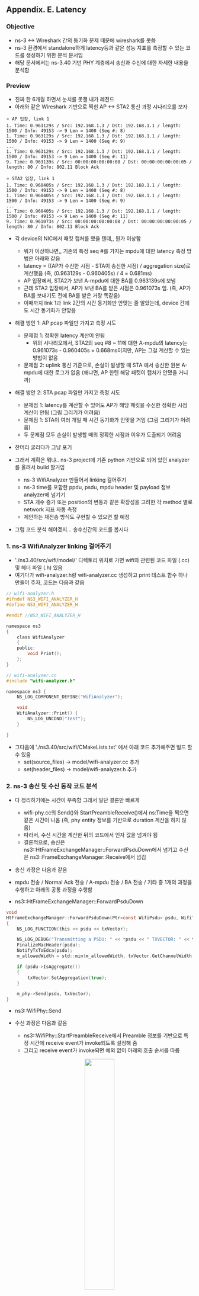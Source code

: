 ## Appendix. E. Latency

### Objective
* ns-3 <-> Wireshark 간의 동기화 문제 때문에 wireshark를 못씀
* ns-3 환경에서 standalone하게 latency등과 같은 성능 지표를 측정할 수 있는 코드를 생성하기 위한 분석 문서임
* 해당 문서에서는 ns-3.40 기반 PHY 계층에서 송신과 수신에 대한 자세한 내용을 분석함

### Preview
* 진짜 한 6개월 하면서 눈치를 못챈 내가 레전드
* 아래와 같은 Wireshark 기반으로 찍힌 AP <-> STA2 통신 과정 시나리오를 보자

```
⭐ AP 입장, link 1
1. Time: 0.963129s / Src: 192.168.1.3 / Dst: 192.168.1.1 / length: 1500 / Info: 49153 -> 9 Len = 1400 (Seq #: 8)
1. Time: 0.963129s / Src: 192.168.1.3 / Dst: 192.168.1.1 / length: 1500 / Info: 49153 -> 9 Len = 1400 (Seq #: 9)
...
1. Time: 0.963129s / Src: 192.168.1.3 / Dst: 192.168.1.1 / length: 1500 / Info: 49153 -> 9 Len = 1400 (Seq #: 11)
9. Time: 0.963139s / Src: 00:00:00:00:00:08 / Dst: 00:00:00:00:00:05 / length: 80 / Info: 802.11 Block Ack
```

```
⭐ STA2 입장, link 1
1. Time: 0.960405s / Src: 192.168.1.3 / Dst: 192.168.1.1 / length: 1500 / Info: 49153 -> 9 Len = 1400 (Seq #: 8)
1. Time: 0.960405s / Src: 192.168.1.3 / Dst: 192.168.1.1 / length: 1500 / Info: 49153 -> 9 Len = 1400 (Seq #: 9)
...
1. Time: 0.960405s / Src: 192.168.1.3 / Dst: 192.168.1.1 / length: 1500 / Info: 49153 -> 9 Len = 1400 (Seq #: 11)
9. Time: 0.961073s / Src: 00:00:00:00:00:08 / Dst: 00:00:00:00:00:05 / length: 80 / Info: 802.11 Block Ack
```

* 각 device의 NIC에서 패킷 캡처를 했을 텐데,, 뭔가 이상함
  * 뭐가 이상하냐면,, 기존의 특정 seq #를 가지는 mpdu에 대한 latency 측정 방법은 아래와 같음
  * latency = ((AP가 수신한 시점 - STA이 송신한 시점) / aggregation size)로 계산했음 (즉, (0.963129s - 0.960405s) / 4 = 0.681ms)
  * AP 입장에서, STA2가 보낸 A-mpdu에 대한 BA를 0.963139s에 보냄
  * 근데 STA2 입장에서, AP가 보낸 BA를 받은 시점은 0.961073s 임. (즉, AP가 BA를 보내기도 전에 BA를 받은 거랑 똑같음)
  * 이때까지 link 1과 link 2간의 시간 동기화만 안맞는 줄 알았는데, device 간에도 시간 동기화가 안맞음
* 해결 방안 1: AP pcap 파일만 가지고 측정 시도
  * 문제점 1: 정확한 latency 계산이 안됨
    * 위의 시나리오에서, STA2의 seq #8 ~ 11에 대한 A-mpdu의 latency는 0.961073s - 0.960405s = 0.668ms이지만, AP는 그걸 계산할 수 있는 방법이 없음
  * 문제점 2: uplink 통신 기준으로, 손실이 발생할 때 STA 에서 송신한 원본 A-mpdu에 대한 로그가 없음 (왜냐면, AP 한텐 해당 패킷이 캡처가 안됐을 거니까)
* 해결 방안 2: STA pcap 파일만 가지고 측정 시도
  * 문제점 1: latency를 계산할 수 있어도 AP가 해당 패킷을 수신한 정확한 시점 계산이 안됨 (그림 그리기가 어려움)
  * 문제점 1: STA이 여러 개일 때 시간 동기화가 안맞을 거임 (그림 그리기가 어려움)
  * 두 문제점 모두 손실이 발생할 때의 정확한 시점과 이유가 도출되기 어려움
* 잔머리 굴리다가 그냥 포기

* 그래서 계획은 뭐냐.. ns-3 project에 기존 python 기반으로 되어 있던 analyzer를 올려서 build 할거임
  * ns-3 WifiAnalyzer 만들어서 linking 걸어주기
  * ns-3 time를 포함한 ppdu, psdu, mpdu header 및 payload 정보 analyzer에 넘기기
  * STA 개수 증가 또는 position의 변동과 같은 확장성을 고려한 각 method 별로 network 지표 자동 측정
  * 제안하는 재전송 방식도 구현할 수 있으면 할 예정
 
* 그럼 코드 분석 해야겠지... 송수신간의 코드를 봅시다

### 1. ns-3 WifiAnalyzer linking 걸어주기
* './ns3.40/src/wifi/model/' 디렉토리 위치로 가면 wifi와 관련된 코드 파일 (.cc) 및 헤더 파일 (.h) 있음
* 여기다가 wifi-analyzer.h랑 wifi-analyzer.cc 생성하고 print 테스트 함수 하나 만들어 주자, 코드는 다음과 같음

```c
// wifi-analyzer.h
#ifndef NS3_WIFI_ANALYZER_H
#define NS3_WIFI_ANALYZER_H

#endif //NS3_WIFI_ANALYZER_H

namespace ns3
{
    class WifiAnalyzer
    {
    public:
        void Print();
    };
}
```

```c
// wifi-analyzer.cc
#include "wifi-analyzer.h"

namespace ns3 {
    NS_LOG_COMPONENT_DEFINE("WifiAnalyzer");

    void
    WifiAnalyzer::Print() {
        NS_LOG_UNCOND("Test");
    }

}
```

* 그다음에 './ns3.40/src/wifi/CMakeLists.txt' 에서 아래 코드 추가해주면 빌드 할 수 있음
  * set(source_files) -> model/wifi-analyzer.cc 추가
  * set(header_files) -> model/wifi-analyzer.h 추가

### 2. ns-3 송신 및 수신 동작 코드 분석
* 다 정리하기에는 시간이 부족함 그래서 일단 결론만 빠르게
  * wifi-phy.cc의 Send()와 StartPreambleReceive()에서 ns:Time을 찍으면 같은 시간이 나옴 (즉, phy entity 정보를 기반으로 duration 계산을 하지 않음)
  * 따라서, 수신 시간을 계산한 뒤의 코드에서 인자 값을 넘겨야 됨
  * 결론적으로, 송신은 ns3::HtFrameExchangeManager::ForwardPsduDown에서 넘기고 수신은 ns3::FrameExchangeManager::Receive에서 넘김

* 송신 과정은 다음과 같음
* mpdu 전송 / Normal Ack 전송 / A-mpdu 전송 / BA 전송 / 기타 중 1개의 과정을 수행하고 아래의 공통 과정을 수행함
* ns3::HtFrameExchangeManager::ForwardPsduDown
```c
void
HtFrameExchangeManager::ForwardPsduDown(Ptr<const WifiPsdu> psdu, WifiTxVector& txVector)
{
    NS_LOG_FUNCTION(this << psdu << txVector);

    NS_LOG_DEBUG("Transmitting a PSDU: " << *psdu << " TXVECTOR: " << txVector);
    FinalizeMacHeader(psdu);
    NotifyTxToEdca(psdu);
    m_allowedWidth = std::min(m_allowedWidth, txVector.GetChannelWidth());

    if (psdu->IsAggregate())
    {
        txVector.SetAggregation(true);
    }

    m_phy->Send(psdu, txVector);
}
```
* ns3::WifiPhy::Send

* 수신 과정은 다음과 같음
  * ns3::WifiPhy::StartPreambleReceive에서 Preamble 정보를 기반으로 특정 시간에 receive event가 invoke되도록 설정해 줌
  * 그리고 receive event가 invoke되면 예외 없이 아래의 호출 순서를 따름

<p align="center">  
  <img src="https://github.com/user-attachments/assets/2910627d-332c-440f-aecf-c09c6a04bad3" width="40%">  
</p>

* 중요한 function 
  * ns3::FrameExchangeManager::Receive
  * ns3::MacRxMiddle::Receive
  * ns3::ApWifiMac::Receive
  * ns3::WifiMac::ForwardUp
  * ns3::WifiNetDevice::ForwardUp
      
* ACK는 별도 event로서 따로 scheduling 해줌
  * ns3::FrameExchangeManager::Receive에서
  * 단일 mpdu의 경우, ReceiveMpdu 호출 후 NA schedule
  * A-mpdu의 경우, EndReceiveAmpdu 호출 후 BA schedule

* A-mpdu에 포함된 mpdu가 도착할 경우, A-mpdu가 완성될 때까지 LLC layer로 forwarding을 대기하지 않음 (⭐ 매우 중요)
* 즉, mpdu가 도착하는대로 상위 계층으로 forwarding 해줌

```c
void
FrameExchangeManager::Receive(Ptr<const WifiPsdu> psdu,
                              RxSignalInfo rxSignalInfo,
                              WifiTxVector txVector,
                              std::vector<bool> perMpduStatus) {
    NS_LOG_FUNCTION(
            this << psdu << rxSignalInfo << txVector << perMpduStatus.size()
                 << std::all_of(perMpduStatus.begin(), perMpduStatus.end(), [](bool v) { return v; }));

    if (!perMpduStatus.empty()) {
        // for A-MPDUs, we get here only once
        PreProcessFrame(psdu, txVector);
    }

    Mac48Address addr1 = psdu->GetAddr1();

    if (addr1.IsGroup() || addr1 == m_self) {
        // receive broadcast frames or frames addressed to us only
        if (psdu->GetNMpdus() == 1) { // 여기 중요!!
            // if perMpduStatus is not empty (i.e., this MPDU is not included in an A-MPDU)
            // then it must contain a single value which must be true (i.e., the MPDU
            // has been correctly received)
            NS_ASSERT(perMpduStatus.empty() || (perMpduStatus.size() == 1 && perMpduStatus[0]));
            // Ack and CTS do not carry Addr2
            if (!psdu->GetHeader(0).IsAck() && !psdu->GetHeader(0).IsCts()) {
                GetWifiRemoteStationManager()->ReportRxOk(psdu->GetHeader(0).GetAddr2(),
                                                          rxSignalInfo,
                                                          txVector);
            }
            ReceiveMpdu(*(psdu->begin()), rxSignalInfo, txVector, perMpduStatus.empty());
        } else {
            EndReceiveAmpdu(psdu, rxSignalInfo, txVector, perMpduStatus);
        }
    } else if (m_promisc) {
        for (const auto &mpdu: *PeekPointer(psdu)) {
            if (!mpdu->GetHeader().IsCtl()) {
                m_rxMiddle->Receive(mpdu, m_linkId);
            }
        }
    }
    if (!perMpduStatus.empty()) {
        // for A-MPDUs, we get here only once
        PostProcessFrame(psdu, txVector);
    }
}
```
* HtFrameExchangeManager::ForwardPsduDown()와 다르게, FrameExchangeManager::Receive는 A-mpdu를 수신 받을 때 2번 호출됨
  * 단일 mpdu를 수신 받을 때는 한 번만 호출되며, A-mpdu를 수신 받을 때 호출되는 조건은 아래와 같음
  * 첫 번째 호출: 실제 A-mpdu에 포함된 mpdu가 수신될 때
  * 두 번째 호출: A-mpdu에 대한 수신이 완료 될 때 (psdu를 통해 전처리 된 Aggregation 정보를 가지고 있음)
  * (⭐ 매우 중요) 이러한 현상은 **실제로** A-mpdu가 수신되는 방식이 독특하기 때문임 -> 5. A-mpdu에 대한 실제 수신 동작 참고
  * 따라서, 수신 정보를 실제 mpdu 전송에 대한 신호가 수신되는 조건에서 ns3-analyzer에 인자 값으로 전달해야 됨
  

### 3. ns-3 WifiAnalyzer implementaion
* 일단 필요한 정보 리스트업 부터 (처음에는 psdu 자체를 넘기려다가, 그냥 wifi module에서 값을 처리하고 넘기기로 함)
  * 현재 시간: Simulator::Now().As(Time::S), (TimwWithUnit)
  * 함수가 호출된 device의 MAC 주소: m_self, (Mac48Address)
  * mpdu가 전송된 link 정보: m_linkId, (uint8_t)
  * mpdu header에 포함된 송신 및 수신 MAC 주소: mpdu_header.GetAddr2() 및 mpdu_header.GetAddr1(), (Mac48Address)
  * payload size (ppdu의 payload 이니까, psdu size = mpdu size): mpdu->GetSize(), (uint32_t)
  * mpdu의 seq #: mpdu_header->GetSeqeunceNumber(), (uint16_t)
  * mpdu의 qos tid: mpdu_header->GetQosTid(), (uint8_t)
  * mpdu의 재전송 여부: mpdu_header->IsRetry(), (bool)
  * BA의 경우, BA 헤더 정보 
  * 일단 이정도, 필요하면 더 추가할 예정
    
```c
WifiAnalyzer wifiAnalyzer;
auto ptr = psdu->begin();
for (int i = 0; i < (int) psdu->GetNMpdus(); i++) {
  auto mpdu_header = ptr[i]->GetHeader();
  if (ptr[i]->GetSize() > 1400) {
  wifiAnalyzer.Receive(Simulator::Now().As(Time::S), m_self, m_linkId,
                            mpdu_header.GetAddr2(),
                            mpdu_header.GetAddr1(), ptr[i]->GetSize(),
                            mpdu_header.GetSequenceNumber(),
                            mpdu_header.GetQosTid(), mpdu_header.IsRetry());
  }
}
```

### 4. ns-3 WifiAnalyzer vs Wireshark
* ns-3 analyzer trace system에 대한 검증을 wireshark 기반 패킷 캡처된 정보를 기반으로 수행해볼까 함

* 전송 로그 기준 - ns-3 WifiAnalyzer
```
⭐ STA 1 및 STA2의 전송 로그
1. Time: +1.10928s	 STA 1 send MPDU, link Id: 1	 Seq #: 0	 QosTid: 5	 Retry: 0
2. Time: +1.10928s	 STA 1 send MPDU, link Id: 1	 Seq #: 1	 QosTid: 5	 Retry: 0
3. Time: +1.10928s	 STA 1 send MPDU, link Id: 1	 Seq #: 2	 QosTid: 5	 Retry: 0
4. Time: +1.10928s	 STA 1 send MPDU, link Id: 1	 Seq #: 3	 QosTid: 5	 Retry: 0
5. Time: +1.10928s	 STA 1 send MPDU, link Id: 1	 Seq #: 4	 QosTid: 5	 Retry: 0
6. Time: +1.10928s	 STA 1 send MPDU, link Id: 1	 Seq #: 5	 QosTid: 5	 Retry: 0
7. Time: +1.10928s	 STA 1 send MPDU, link Id: 1	 Seq #: 6	 QosTid: 5	 Retry: 0
8. Time: +1.10928s	 STA 2 send MPDU, link Id: 1	 Seq #: 465	 QosTid: 3	 Retry: 0
9. Time: +1.10928s	 STA 2 send MPDU, link Id: 1	 Seq #: 466	 QosTid: 3	 Retry: 0
10. Time: +1.10928s	 STA 2 send MPDU, link Id: 1	 Seq #: 467	 QosTid: 3	 Retry: 0
11. Time: +1.10928s	 STA 2 send MPDU, link Id: 1	 Seq #: 468	 QosTid: 3	 Retry: 0
12. Time: +1.10928s	 STA 2 send MPDU, link Id: 1	 Seq #: 469	 QosTid: 3	 Retry: 0
13. Time: +1.10928s	 STA 2 send MPDU, link Id: 1	 Seq #: 470	 QosTid: 3	 Retry: 0
14. Time: +1.10928s	 STA 2 send MPDU, link Id: 1	 Seq #: 471	 QosTid: 3	 Retry: 0
15. Time: +1.10928s	 STA 2 send MPDU, link Id: 1	 Seq #: 472	 QosTid: 3	 Retry: 0
16. Time: +1.10928s	 STA 2 send MPDU, link Id: 1	 Seq #: 473	 QosTid: 3	 Retry: 0
17. Time: +1.10928s	 STA 2 send MPDU, link Id: 1	 Seq #: 474	 QosTid: 3	 Retry: 0
18. Time: +1.10928s	 STA 2 send MPDU, link Id: 1	 Seq #: 475	 QosTid: 3	 Retry: 0
```
* 1.10928s 시점에 STA1 -> AP seq # 0 ~ 6에 해당하는 A-mpdu 전송
* 1.10928s 시점에 STA2 -> AP seq # 465 ~ 475에 해당하는 A-mpdu 전송
* 확인해야 점
  * 같은 크기에 해당하는 aggregation이 수행되었는지 (STA 1: 7, STA 2: 11)
  * 동시에 전송했기 때문에 손실이 발생했을 거고, 재전송 되었는지

* 전송 로그 기준 - Wireshark
```
⭐ STA1 입장, link 2
1. Time: 1.060329s / Src: 192.168.1.2 / Dst: 192.168.1.1 / length: 1500 / Info: 49153 -> 9 Len = 1400 (Seq #: 0)
2. Time: 1.060329s / Src: 192.168.1.2 / Dst: 192.168.1.1 / length: 1500 / Info: 49153 -> 9 Len = 1400 (Seq #: 1)
...
7. Time: 1.060329s / Src: 192.168.1.2 / Dst: 192.168.1.1 / length: 1500 / Info: 49153 -> 9 Len = 1400 (Seq #: 6)
8. Time: 1.062054s / Src: 00:00:00:00:00:06 / Dst: 00:00:00:00:00:09 / length: 56 / Info: 802.11 Block Ack Req
```
* 같은 크기에 해당하는 aggregation이 수행된 걸 확인할 수 있음
* 마지막에 찍힌 BA Req frame은 STA2에서 전송한 frame임
* 그럼 STA2 로그도 한번 보자

```
⭐ STA2 입장, link 2
1. Time: 1.060329s / Src: 192.168.1.3 / Dst: 192.168.1.1 / length: 1500 / Info: 49153 -> 9 Len = 1400 (Seq #: 465)
2. Time: 1.060329s / Src: 192.168.1.3 / Dst: 192.168.1.1 / length: 1500 / Info: 49153 -> 9 Len = 1400 (Seq #: 466)
...
3. Time: 1.060329s / Src: 192.168.1.3 / Dst: 192.168.1.1 / length: 1500 / Info: 49153 -> 9 Len = 1400 (Seq #: 475)
n. Time: 1.061992s / Src: 00:00:00:00:00:06 / Dst: 00:00:00:00:00:09 / length: 80 / Info: 802.11 Block Ack Req
```
* 전송 시간이 동일하다? (즉, 시간 동기화가 맞다, 안맞을 줄 알았는데..)
  * STA 간의 동기화는 맞는거 같지만, AP와의 동기화는 안 맞음
  * 아무튼 실제 정확한 전송 및 수신 시간이 필요하니까 wireshark를 기반으로 지표를 측정하지는 않을 예정

* 수신 로그 기준 - ns-3 WifiAnalyzer
```
⭐ AP 입장, link1 및 link 2
Time: +1.00367s	 AP receive mpdu from STA 2, link Id: 1	 Seq #: 0	 QosTid: 5	 Retry: 0
Time: +1.0038s	 AP receive mpdu from STA 2, link Id: 1	 Seq #: 1	 QosTid: 5	 Retry: 0
Time: +1.00394s	 AP receive mpdu from STA 2, link Id: 1	 Seq #: 2	 QosTid: 5	 Retry: 0
Time: +1.00408s	 AP receive mpdu from STA 2, link Id: 1	 Seq #: 3	 QosTid: 5	 Retry: 0
Time: +1.00411s	 AP receive mpdu from STA 2, link Id: 0	 Seq #: 8	 QosTid: 5	 Retry: 0
Time: +1.00422s	 AP receive mpdu from STA 2, link Id: 1	 Seq #: 4	 QosTid: 5	 Retry: 0
Time: +1.00425s	 AP receive mpdu from STA 2, link Id: 0	 Seq #: 9	 QosTid: 5	 Retry: 0
Time: +1.00435s	 AP receive mpdu from STA 2, link Id: 1	 Seq #: 5	 QosTid: 5	 Retry: 0
Time: +1.00438s	 AP receive mpdu from STA 2, link Id: 0	 Seq #: 10	 QosTid: 5	 Retry: 0
Time: +1.00449s	 AP receive mpdu from STA 2, link Id: 1	 Seq #: 6	 QosTid: 5	 Retry: 0
Time: +1.00454s	 AP receive mpdu from STA 2, link Id: 0	 Seq #: 11	 QosTid: 5	 Retry: 0
```

* 수신 로그 기준 - Wireshark
```
⭐ AP 입장, link1
1. Time: 0.963129s / Src: 192.168.1.3 / Dst: 192.168.1.1 / length: 1500 / Info: 49153 -> 9 Len = 1400 (Seq #: 8)
2. Time: 0.963129s / Src: 192.168.1.3 / Dst: 192.168.1.1 / length: 1500 / Info: 49153 -> 9 Len = 1400 (Seq #: 9)
3. Time: 0.963129s / Src: 192.168.1.3 / Dst: 192.168.1.1 / length: 1500 / Info: 49153 -> 9 Len = 1400 (Seq #: 10)
4. Time: 0.963129s / Src: 192.168.1.3 / Dst: 192.168.1.1 / length: 1500 / Info: 49153 -> 9 Len = 1400 (Seq #: 11)
```

```
⭐ AP 입장, link2
1. Time: 0.956042s / Src: 192.168.1.3 / Dst: 192.168.1.1 / length: 1500 / Info: 49153 -> 9 Len = 1400 (Seq #: 0)
2. Time: 0.956042s / Src: 192.168.1.3 / Dst: 192.168.1.1 / length: 1500 / Info: 49153 -> 9 Len = 1400 (Seq #: 1)
...
n. Time: 0.956042s / Src: 192.168.1.3 / Dst: 192.168.1.1 / length: 1500 / Info: 49153 -> 9 Len = 1400 (Seq #: 7)
```

* (⭐ 중요) Wireshark는 같은 시점에 A-mpdu를 수신받았는데, ns-3 WifiAnalyzer의 수신 시간은 뭔가 이상하다 -> 5. A-mpdu에 대한 실제 수신 동작 참고
* 아무튼 STA2로 부터 전송된 seq # 0 ~ 7은 link2를 통해 수신받고, seq # 8 ~ 11은 link1을 통해 수신 받음
* 결론적으로, ns-3 WifiAnalyzer <-> Wireshark 간의 송수신 흐름은 같음

### 5. A-mpdu에 대한 실제 수신 동작 (⭐ 매우매우 중요)
* A-mpdu의 실제 수신 과정
  * Each subframe (MPDU) is processed and received sequentially.
  * A-MPDU is a frame composed of multiple MPDUs (MAC Protocol Data Units), and is structured in a format that can distinguish the start and end of the frame, so that the receiving device can identify each MPDU separately.
  * When a signal is received at the PHY layer, A-MPDUs are received sequentially in MPDU units. Each MPDU is processed as an independent frame.
  * This process also has the same meaning as sequential signal reception physically.
* 정리하면, 수신기는 송신기가 A-mpdu를 송신하는지 mpdu를 송신하는지 알 수가 없음 (단순히, 물리적 신호를 받고 처리한다는 관점에서 생각하면 이해가 쉬움)
* 그럼에도 불구하고, 송신은 동시에 발생하는 이유
  * A-mpdu 송신도 실제로는 순차적으로 MPDU를 송신함
  * A-mpdu 송신과 수신의 가장 큰 차이점은 **하나의 연속된 전송**으로 이루어 진다는 점 (그래서 시간이 동일함)
  * 위의 ns-3 Analyzer 수신로그를 보면 시간에 따라 서로 다른 link에서 seq #가 섞여서 수신받는 것을 확인할 수 있음 (즉, 수신 과정은 하나의 연속된 수신을 보장할 수 없음)
  * 그러나 A-mpdu에 대한 송신은 특정 link에서 발생하기 때문에, seq #가 순차적이지 않을 수가 없음 (MAC Queue의 seq # 할당이 비순차적으로 이루어지지 않는 이상)
* 정리해보면
  * 송신 장치는 PHY 계층에서 MPDU를 aggregation하여 한 번의 연속된 전송으로 처리하지만, MPDU는 순차적으로 신호화되어 전송
  * 수신 장치가 이 신호를 순차적으로 받아 MPDU 단위로 분리하여 처리하게 됨

### Summary
* 갔다와서 요약 정리하고, BA frame 날리는거 구현하고 (BA header 거는 조건이 있을거임), 그림 4가지 그리고
* 가서 생각할건, 빠른 회복 기법이 있을건지 생각해보고, mpdu 하나가 BA req로 인해 latency가 얼마나 늦게 찍히는지 확인해보고 영향력 생각해보는거 까지~


